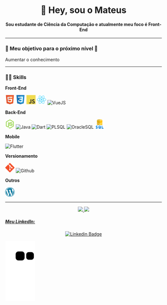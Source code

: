 <h1 align="center">👋 Hey, sou o Mateus</h1>

<h4 align="center">Sou estudante de Ciência da Computação e atualmente meu foco é Front-End</h4>

---

### 🎯 Meu objetivo para o próximo nível 🎯

Aumentar o conhecimento

---

### 👨‍💻 Skills
**Front-End**

<img src="./icons/html5.svg" alt="HTML" heigth="30" width="30" title="HTML"></img>
<img src="./icons/css3.svg" alt="CSS" height="30" width="30" title="CSS"></img>
<img src="./icons/javascript.svg" alt="Javascript" height="30" width="30" title="Javascript"></img>
<img src="./icons/reactjs.svg" alt="ReactJS" heigth="30" width="30" title="ReactJS"></img>
<img src="https://img.icons8.com/color/48/000000/vue-js.png" alt="VueJS" heigth="30" width="30" title="VueJS"></img>

**Back-End**

<img src="./icons/nodejs.svg" alt="NodeJS" heigth="30" width="30" title="NodeJS"></img>
<img src="https://img.icons8.com/color/48/000000/java-coffee-cup-logo--v1.png" alt="Java" heigth="30" width="30" title="Java"></img>
<img src="https://img.icons8.com/color/48/000000/dart.png" alt="Dart" heigth="30" width="30" title="Dart"></img>
<img src="http://www.dbamaker.com.br/files//course/36e5898eda.png" alt="PLSQL" heigth="30" width="30" title="PLSQL"></img>
<img src="https://img.icons8.com/color/48/000000/oracle-logo.png" alt="OracleSQL" heigth="30" width="30" title="OracleSQL"></img>
<img src="./icons/sql.svg" heigth="30" width="30" title="SQL Server"></img>

**Mobile**

<img src="https://img.icons8.com/color/48/000000/flutter.png" alt="Flutter" heigth="30" width="30" title="Flutter"></img>

**Versionamento**

<img src="./icons/git.svg" alt="Git" height="30" width="30" title="Git"></img>
<img src="https://img.icons8.com/plasticine/100/000000/github.png" alt="Github" heigth="30" width="30" title="Github"></img>

**Outros**

<img src="./icons/wordpress.svg" heigth="30" width="30" title="Wordpress"></img>

---

<div align="center">
  <a href="https://github.com/mateusluiz">
  <img height="180em" src="https://github-readme-stats.vercel.app/api?username=mateusluiz&show_icons=true&theme=github_dark"/>
  <img height="180em" src="https://github-readme-stats.vercel.app/api/top-langs/?username=mateusluiz&layout=compact&langs_count=7&theme=github_dark"/>
</div>
  
##### Meu LinkedIn:
<div align="center">


  [![Linkedin Badge](https://img.shields.io/badge/-Mateus%20Luiz-%230077B5?style=for-the-badge&logo=linkedin&logoColor=white&link=https://www.linkedin.com/in/mateus-luiz/)](https://www.linkedin.com/in/mateus-luiz/) 
</div>
  
![Snake animation](https://github.com/mateusluiz/mateusluiz/blob/output/github-contribution-grid-snake.svg)


